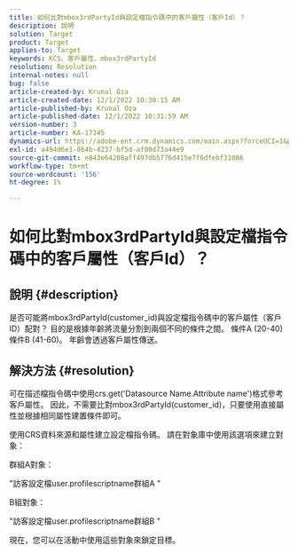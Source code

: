 ```yaml
---
title: 如何比對mbox3rdPartyId與設定檔指令碼中的客戶屬性（客戶Id）？
description: 說明
solution: Target
product: Target
applies-to: Target
keywords: KCS、客戶屬性、mbox3rdPartyId
resolution: Resolution
internal-notes: null
bug: false
article-created-by: Krunal Oza
article-created-date: 12/1/2022 10:30:15 AM
article-published-by: Krunal Oza
article-published-date: 12/1/2022 10:31:59 AM
version-number: 3
article-number: KA-17345
dynamics-url: https://adobe-ent.crm.dynamics.com/main.aspx?forceUCI=1&pagetype=entityrecord&etn=knowledgearticle&id=b716a81f-6371-ed11-9561-6045bd006a22
exl-id: a494d6e1-864b-4237-bf5d-af00d73a44e9
source-git-commit: e843e64208aff497db5776d415e7f6dfebf31086
workflow-type: tm+mt
source-wordcount: '156'
ht-degree: 1%

---
```


# 如何比對mbox3rdPartyId與設定檔指令碼中的客戶屬性（客戶Id）？

## 說明 {#description}

是否可能將mbox3rdPartyId(customer_id)與設定檔指令碼中的客戶屬性（客戶ID）配對？ 目的是根據年齡將流量分割到兩個不同的條件之間。 條件A (20-40)條件B (41-60)。 年齡會透過客戶屬性傳送。

## 解決方法 {#resolution}


可在描述檔指令碼中使用crs.get(&#39;Datasource Name.Attribute name&#39;)格式參考客戶屬性。 因此，不需要比對mbox3rdPartyId(customer_id)，只要使用直接屬性並根據相同屬性建置條件即可。

使用CRS資料來源和屬性建立設定檔指令碼。 請在對象庫中使用該選項來建立對象：

群組A對象：

&quot;訪客設定檔user.profilescriptname群組A &quot;

B組對象：

&quot;訪客設定檔user.profilescriptname群組B &quot;

現在，您可以在活動中使用這些對象來鎖定目標。
